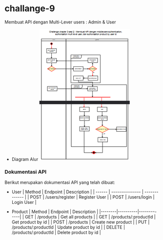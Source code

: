 # challange-9

Membuat API dengan Multi-Lever users : Admin & User

- Diagram Alur
  ![image](/images/diagramalur.PNG)

### Dokumentasi API

Berikut merupakan dokumentasi API yang telah dibuat:

- User
  | Method | Endpoint | Description |
  | ------ | --------------- | ------------- |
  | POST | /users/register | Register User |
  | POST | /users/login | Login User |

- Product
  | Method | Endpoint | Description |
  |--------|----------|-------------|
  | GET | /products | Get all products |
  | GET | /products/:productId | Get product by id |
  | POST | /products | Create new product |
  | PUT | /products/:productId | Update product by id |
  | DELETE | /products/:productId | Delete product by id |
